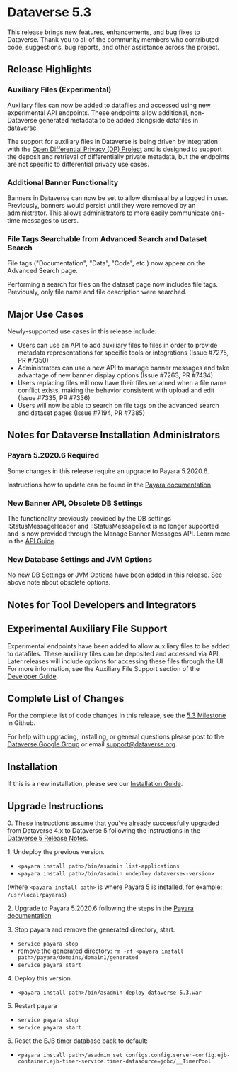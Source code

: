 # Dataverse 5.3

This release brings new features, enhancements, and bug fixes to Dataverse. Thank you to all of the community members who contributed code, suggestions, bug reports, and other assistance across the project.

## Release Highlights

### Auxiliary Files (Experimental)

Auxiliary files can now be added to datafiles and accessed using new experimental API endpoints. These endpoints allow additional, non-Dataverse generated metadata to be added alongside datafiles in dataverse.

The support for auxiliary files in Dataverse is being driven by integration with the [Open Differential Privacy (DP) Project](https://opendp.io) and is designed to support the deposit and retrieval of differentially private metadata, but the endpoints are not specific to differential privacy use cases.

### Additional Banner Functionality

Banners in Dataverse can now be set to allow dismissal by a logged in user. Previously, banners would persist until they were removed by an administrator. This allows administrators to more easily communicate one-time messages to users.

### File Tags Searchable from Advanced Search and Dataset Search

File tags ("Documentation", "Data", "Code", etc.) now appear on the Advanced Search page.

Performing a search for files on the dataset page now includes file tags. Previously, only file name and file description were searched.

## Major Use Cases

Newly-supported use cases in this release include:

- Users can use an API to add auxiliary files to files in order to provide metadata representations for specific tools or integrations (Issue #7275, PR #7350)
- Administrators can use a new API to manage banner messages and take advantage of new banner display options (Issue #7263, PR #7434)
- Users replacing files will now have their files renamed when a file name conflict exists, making the behavior consistent with upload and edit (Issue #7335, PR #7336)
- Users will now be able to search on file tags on the advanced search and dataset pages (Issue #7194, PR #7385)

## Notes for Dataverse Installation Administrators

### Payara 5.2020.6 Required

Some changes in this release require an upgrade to Payara 5.2020.6.

Instructions how to update can be found in the
[Payara documentation](https://docs.payara.fish/community/docs/5.2020.6/documentation/user-guides/upgrade-payara.html)

### New Banner API, Obsolete DB Settings

The functionality previously provided by the DB settings :StatusMessageHeader and ::StatusMessageText is no longer supported and is now provided through the Manage Banner Messages API. Learn more in the [API Guide](https://guides.dataverse.org/en/5.3/api/).

### New Database Settings and JVM Options

No new DB Settings or JVM Options have been added in this release. See above note about obsolete options.

## Notes for Tool Developers and Integrators

## Experimental Auxiliary File Support

Experimental endpoints have been added to allow auxiliary files to be added to datafiles. These auxiliary files can be deposited and accessed via API. Later releases will include options for accessing these files through the UI. For more information, see the Auxiliary File Support section of the [Developer Guide](https://guides.dataverse.org/en/5.3/developers/).

## Complete List of Changes

For the complete list of code changes in this release, see the [5.3 Milestone](https://github.com/IQSS/dataverse/milestone/93?closed=1) in Github.

For help with upgrading, installing, or general questions please post to the [Dataverse Google Group](https://groups.google.com/forum/#!forum/dataverse-community) or email support@dataverse.org.

## Installation

If this is a new installation, please see our [Installation Guide](https://guides.dataverse.org/en/5.3/installation/).

## Upgrade Instructions

0\. These instructions assume that you've already successfully upgraded from Dataverse 4.x to  Dataverse 5 following the instructions in the [Dataverse 5 Release Notes](https://github.com/IQSS/dataverse/releases/tag/v5.0).

1\. Undeploy the previous version.

- `<payara install path>/bin/asadmin list-applications`
- `<payara install path>/bin/asadmin undeploy dataverse<-version>`

(where `<payara install path>` is where Payara 5 is installed, for example: `/usr/local/payara5`)

2\. Upgrade to Payara 5.2020.6 following the steps in the [Payara documentation](https://docs.payara.fish/community/docs/5.2020.6/documentation/user-guides/upgrade-payara.html)

3\. Stop payara and remove the generated directory, start.

- `service payara stop`
- remove the generated directory:
`rm -rf <payara install path>/payara/domains/domain1/generated`
- `service payara start`

4\. Deploy this version.

- `<payara install path>/bin/asadmin deploy dataverse-5.3.war`

5\. Restart payara

- `service payara stop`
- `service payara start`

6\. Reset the EJB timer database back to default:

- `<payara install path>/asadmin set configs.config.server-config.ejb-container.ejb-timer-service.timer-datasource=jdbc/__TimerPool`
